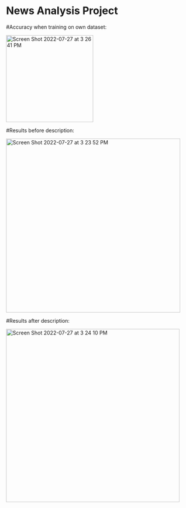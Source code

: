 # News Analysis Project
#Accuracy when training on own dataset:

<img width="238" alt="Screen Shot 2022-07-27 at 3 26 41 PM" src="https://user-images.githubusercontent.com/98651890/181355660-117820b0-c9b8-4503-b97d-74dd3d4d578f.png">

#Results before description:

<img width="476" alt="Screen Shot 2022-07-27 at 3 23 52 PM" src="https://user-images.githubusercontent.com/98651890/181355446-b2526010-4b67-4bd8-b300-f9e0848d40f9.png">

#Results after description: 

<img width="474" alt="Screen Shot 2022-07-27 at 3 24 10 PM" src="https://user-images.githubusercontent.com/98651890/181355506-277e312c-dd73-4763-84a9-72b0e0b7f941.png">

